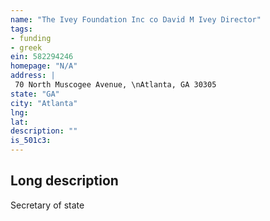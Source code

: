 ```yaml
---
name: "The Ivey Foundation Inc co David M Ivey Director"
tags:
- funding
- greek
ein: 582294246
homepage: "N/A"
address: |
 70 North Muscogee Avenue, \nAtlanta, GA 30305
state: "GA"
city: "Atlanta"
lng: 
lat: 
description: ""
is_501c3: 
---
```


## Long description

Secretary of state
